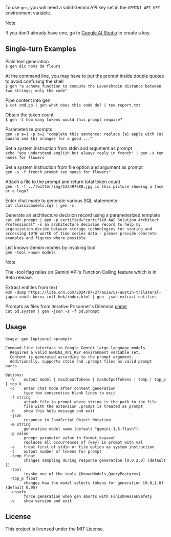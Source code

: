 To use `gen`, you will need a valid Gemini API key set in the `GEMINI_API_KEY` environment variable.
> [!NOTE]
If you don't already have one, go to [Google AI Studio](https://ai.google.dev/tutorials/setup) to create a key.

## Single-turn Examples
Plain text generation  
`$ gen dix noms de fleurs`

At the command line, you may have to put the prompt inside double quotes to avoid confusing the shell  
`$ gen "a scheme function to compute the Levenshtein distance between two strings; only the code"`

Pipe content into gen  
`$ cat cmd.go | gen what does this code do? | tee report.txt`

Obtain the token count  
`$ gen -t how many tokens would this prompt require?`

Parameterize prompts  
`gen -p a=1 -p b=2 "complete this sentence: replace {a} apple with {a} banana and {b} oranges for a good ..."`

Set a system instruction from stdin and argument as prompt  
`echo "you understand english but always reply in french" | gen -s ten names for flowers`

Set a system instruction from file option and argument as prompt  
`gen -s -f french.prompt ten names for flowers"`

Attach a file to the prompt and return total token count  
`gen -t -f ../twitter/img/123497680.jpg is this picture showing a face or a logo?`

Enter chat mode to generate various SQL statements  
`cat classicmodels.sql | gen -c`

Generate an architecture decision record using a parameterized template  
`cat adr.prompt | gen -p certified="certified AWS Solution Architect Professional" -s an architecture decision record to help my organization decide between storage technologies for storing and accessing 10TB worth of time series data - please provide concrete examples and figures where possible`

List known Gemini models by invoking tool  
`gen -tool known models`

> [!NOTE]
The -tool flag relies on Gemini API's Function Calling feature which is in Beta release.

Extract entities from text  
`w3m -dump https://lite.cnn.com/2024/07/27/asia/us-austin-trilateral-japan-south-korea-intl-hnk/index.html | gen -json extract entities`

Prompts as files from iterative Prisonner's Dilemma [paper](https://arxiv.org/html/2406.13605v1)  
`cat pd.system | gen -json -s -f pd.prompt`

## Usage
```
Usage: gen [options] <prompt>

Command-line interface to Google Gemini large language models
  Requires a valid GEMINI_API_KEY environment variable set.
  Content is generated according to the prompt argument.
  Additionally, supports stdin and .prompt files as valid prompt parts.

Options:
  -V    output model | maxInputTokens | maxOutputTokens | temp | top_p | top_k
  -c    enter chat mode after content generation
        type two consecutive blank lines to exit
  -f string
        attach file to prompt where string is the path to the file
        file with the extension .prompt is treated as prompt
  -h    show this help message and exit
  -json
        response in JavaScript Object Notation
  -m string
        generative model name (default "gemini-1.5-flash")
  -p value
        prompt parameter value in format key=val
        replaces all occurrences of {key} in prompt with val
  -s    treat first of stdin or file option as system instruction
  -t    output number of tokens for prompt
  -temp float
        changes sampling during response generation [0.0,2.0] (default 1)
  -tool
        invoke one of the tools {KnownModels,QueryPostgres}
  -top_p float
        changes how the model selects tokens for generation [0.0,1.0] (default 0.95)
  -unsafe
        force generation when gen aborts with FinishReasonSafety
  -v    show version and exit
```

## License
This project is licensed under the MIT License.
